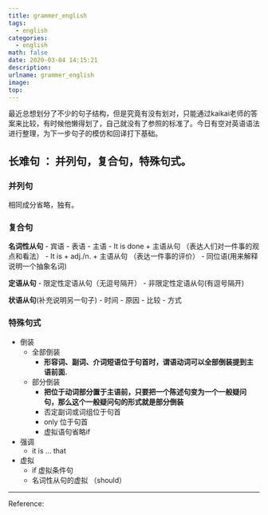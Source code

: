 ```yaml
---
title: grammer_english
tags:
  - english
categories:
  - english
math: false
date: 2020-03-04 14:15:21
description:
urlname: grammer_english
image:
top:
---
```

最近总想划分了不少的句子结构，但是究竟有没有划对，只能通过kaikai老师的答案来比较，有时候他懒得划了，自己就没有了参照的标准了。今日有空对英语语法进行整理，为下一步句子的模仿和回译打下基础。

<!--more-->

## 长难句 ： 并列句，复合句，特殊句式。

### 并列句

相同成分省略，独有。

### 复合句

**名词性从句**
	- 宾语
	- 表语
	- 主语
		- It is done + 主语从句 （表达人们对一件事的观点和看法）
		- It is + adj./n. + 主语从句 （表达一件事的评价）
	- 同位语(用来解释说明一个抽象名词)

**定语从句**
	- 限定性定语从句（无逗号隔开）
	- 非限定性定语从句(有逗号隔开)

**状语从句**(补充说明另一句子)
	- 时间
	- 原因
	- 比较
	- 方式


### 特殊句式

- 倒装
	- 全部倒装
		- **形容词、副词、介词短语位于句首时，谓语动词可以全部倒装提到主语前面.**
	- 部分倒装 
		- **把位于动词部分置于主语前，只要把一个陈述句变为一个一般疑问句，那么这个一般疑问句的形式就是部分倒装**
		- 否定副词或词组位于句首
		- only 位于句首
		- 虚拟语句省略if
- 强调
	- it is ... that
- 虚拟
	- if 虚拟条件句
	- 名词性从句的虚拟 （should）


---
Reference:

